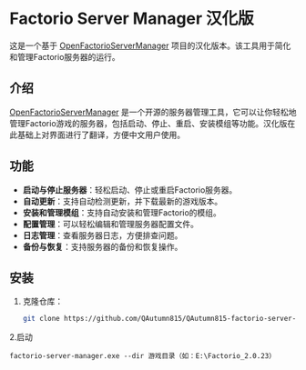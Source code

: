 # Factorio Server Manager 汉化版

这是一个基于 [OpenFactorioServerManager](https://github.com/OpenFactorioServerManager/factorio-server-manager) 项目的汉化版本。该工具用于简化和管理Factorio服务器的运行。

## 介绍

[OpenFactorioServerManager](https://github.com/OpenFactorioServerManager/factorio-server-manager) 是一个开源的服务器管理工具，它可以让你轻松地管理Factorio游戏的服务器，包括启动、停止、重启、安装模组等功能。汉化版在此基础上对界面进行了翻译，方便中文用户使用。

## 功能

- **启动与停止服务器**：轻松启动、停止或重启Factorio服务器。
- **自动更新**：支持自动检测更新，并下载最新的游戏版本。
- **安装和管理模组**：支持自动安装和管理Factorio的模组。
- **配置管理**：可以轻松编辑和管理服务器配置文件。
- **日志管理**：查看服务器日志，方便排查问题。
- **备份与恢复**：支持服务器的备份和恢复操作。

## 安装

1. 克隆仓库：
   ```bash
   git clone https://github.com/QAutumn815/QAutumn815-factorio-server-manager-Chinese.git

2.启动
  ```CMD
  factorio-server-manager.exe --dir 游戏目录（如：E:\Factorio_2.0.23）

